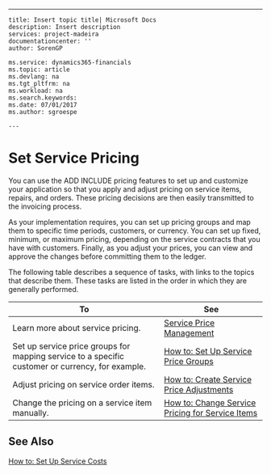 ---
    title: Insert topic title| Microsoft Docs
    description: Insert description
    services: project-madeira
    documentationcenter: ''
    author: SorenGP

    ms.service: dynamics365-financials
    ms.topic: article
    ms.devlang: na
    ms.tgt_pltfrm: na
    ms.workload: na
    ms.search.keywords:
    ms.date: 07/01/2017
    ms.author: sgroespe

    ---
# Set Service Pricing
You can use the ADD INCLUDE<!--[!INCLUDE[navnow](../../includes/navnow_md.md)]--> pricing features to set up and customize your application so that you apply and adjust pricing on service items, repairs, and orders. These pricing decisions are then easily transmitted to the invoicing process.  
  
 As your implementation requires, you can set up pricing groups and map them to specific time periods, customers, or currency. You can set up fixed, minimum, or maximum pricing, depending on the service contracts that you have with customers. Finally, as you adjust your prices, you can view and approve the changes before committing them to the ledger.  
  
 The following table describes a sequence of tasks, with links to the topics that describe them. These tasks are listed in the order in which they are generally performed.  
  
|**To**|**See**|  
|------------|-------------|  
|Learn more about service pricing.|[Service Price Management](../FullExperience/service-price-management.md)|  
|Set up service price groups for mapping service to a specific customer or currency, for example.|[How to: Set Up Service Price Groups](../FullExperience/how-to-set-up-service-price-groups.md)|  
|Adjust pricing on service order items.|[How to: Create Service Price Adjustments](../FullExperience/how-to-create-service-price-adjustments.md)|  
|Change the pricing on a service item manually.|[How to: Change Service Pricing for Service Items](../FullExperience/how-to-change-service-pricing-for-service-items.md)|  
  
## See Also  
 [How to: Set Up Service Costs](../FullExperience/how-to-set-up-service-costs.md)